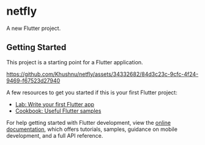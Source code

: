 # netfly

A new Flutter project.

## Getting Started

This project is a starting point for a Flutter application.




https://github.com/Khushnu/netfly/assets/34332682/84d3c23c-9cfc-4f24-9469-f67523d27940




A few resources to get you started if this is your first Flutter project:

- [Lab: Write your first Flutter app](https://docs.flutter.dev/get-started/codelab)
- [Cookbook: Useful Flutter samples](https://docs.flutter.dev/cookbook)

For help getting started with Flutter development, view the
[online documentation](https://docs.flutter.dev/), which offers tutorials,
samples, guidance on mobile development, and a full API reference.
